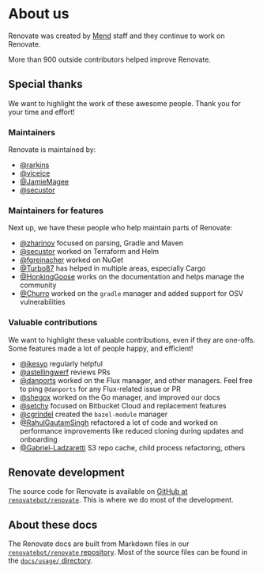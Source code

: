 # About us

Renovate was created by [Mend](https://www.mend.io/) staff and they continue to work on Renovate.

More than 900 outside contributors helped improve Renovate.

## Special thanks

We want to highlight the work of these awesome people.
Thank you for your time and effort!

### Maintainers

Renovate is maintained by:

- [@rarkins](https://github.com/rarkins)
- [@viceice](https://github.com/viceice)
- [@JamieMagee](https://github.com/JamieMagee)
- [@secustor](https://github.com/secustor)

### Maintainers for features

Next up, we have these people who help maintain parts of Renovate:

- [@zharinov](https://github.com/zharinov) focused on parsing, Gradle and Maven
- [@secustor](https://github.com/secustor) worked on Terraform and Helm
- [@fgreinacher](https://github.com/fgreinacher) worked on NuGet
- [@Turbo87](https://github.com/Turbo87) has helped in multiple areas, especially Cargo
- [@HonkingGoose](https://github.com/HonkingGoose) works on the documentation and helps manage the community
- [@Churro](https://github.com/Churro) worked on the `gradle` manager and added support for OSV vulnerabilities

### Valuable contributions

We want to highlight these valuable contributions, even if they are one-offs.
Some features made a lot of people happy, and efficient!

- [@ikesyo](https://github.com/ikesyo) regularly helpful
- [@astellingwerf](https://github.com/astellingwerf) reviews PRs
- [@danports](https://github.com/danports) worked on the Flux manager, and other managers. Feel free to ping `@danports` for any Flux-related issue or PR
- [@shegox](https://github.com/shegox) worked on the Go manager, and improved our docs
- [@setchy](https://github.com/setchy) focused on Bitbucket Cloud and replacement features
- [@cgrindel](https://github.com/cgrindel) created the `bazel-module` manager
- [@RahulGautamSingh](https://github.com/RahulGautamSingh) refactored a lot of code and worked on performance improvements like reduced cloning during updates and onboarding
- [@Gabriel-Ladzaretti](https://github.com/Gabriel-Ladzaretti) S3 repo cache, child process refactoring, others

## Renovate development

The source code for Renovate is available on [GitHub at `renovatebot/renovate`](https://github.com/renovatebot/renovate).
This is where we do most of the development.

## About these docs

The Renovate docs are built from Markdown files in our [`renovatebot/renovate` repository](https://github.com/renovatebot/renovate).
Most of the source files can be found in the [`docs/usage/` directory](https://github.com/renovatebot/renovate/tree/main/docs/usage).
